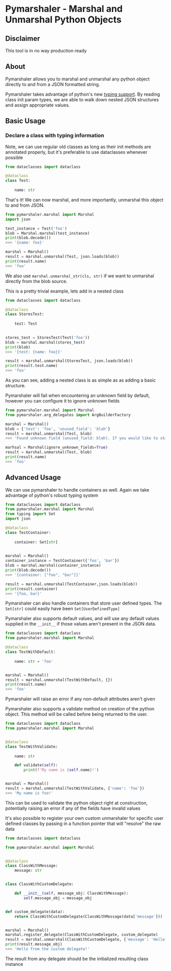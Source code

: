 # Pymarshaler - Marshal and Unmarshal Python Objects

## Disclaimer
This tool is in no way production ready

## About
Pymarshaler allows you to marshal and unmarshal any python object directly to and from a JSON formatted string. 

Pymarshaler takes advantage of python's new [typing support](https://docs.python.org/3/library/typing.html). By reading class init param types, we are able to walk down nested JSON structures and assign appropriate values.

## Basic Usage

### Declare a class with typing information 

Note, we can use regular old classes as long as their init methods are annotated properly, but it's preferable to use dataclasses whenever possible

```python
from dataclasses import dataclass

@dataclass
class Test:
    
    name: str
```

That's it! We can now marshal, and more importantly, unmarshal this object to and from JSON.

```python
from pymarshaler.marshal import Marshal
import json

test_instance = Test('foo')
blob = Marshal.marshal(test_instance)
print(blob.decode())
>>> '{name: foo}'

marshal = Marshal()
result = marshal.unmarshal(Test, json.loads(blob))
print(result.name)
>>> 'foo'
```

We also use `marshal.unmarshal_str(cls, str)` if we want to unmarshal directly from the blob source.

This is a pretty trivial example, lets add in a nested class

```python
from dataclasses import dataclass

@dataclass
class StoresTest:
    
    test: Test

    
stores_test = StoresTest(Test('foo'))
blob = marshal.marshal(stores_test)
print(blob)
>>> '{test: {name: foo}}'

result = marshal.unmarshal(StoresTest, json.loads(blob))
print(result.test.name)
>>> 'foo'
```

As you can see, adding a nested class is as simple as as adding a basic structure.

Pymarshaler will fail when encountering an unknown field by default, however you can configure it to ignore unknown fields

```python
from pymarshaler.marshal import Marshal 
from pymarshaler.arg_delegates import ArgBuilderFactory

marshal = Marshal()
blob = {'test': 'foo', 'unused_field': 'blah'}
result = marshal.unmarshal(Test, blob)
>>> 'Found unknown field (unused_field: blah). If you would like to skip unknown fields create a Marshal object who can skip ignore_unknown_fields'

marhsal = Marshal(ignore_unknown_fields=True)
result = marshal.unmarshal(Test, blob)
print(result.name)
>>> 'foo'
```

## Advanced Usage

We can use pymarshaler to handle containers as well. Again we take advantage of python's robust typing system

```python
from dataclasses import dataclass
from pymarshaler.marshal import Marshal
from typing import Set
import json

@dataclass
class TestContainer:
 
    container: Set[str]
    

marshal = Marshal()
container_instance = TestContainer({'foo', 'bar'})        
blob = marshal.marshal(container_instance)
print(blob.decode())
>>> '{container: ["foo", "bar"]}'

result = marshal.unmarshal(TestContainer,json.loads(blob))
print(result.container)
>>> '{foo, bar}'
```

Pymarshaler can also handle containers that store user defined types. The `Set[str]` could easily have been `Set[UserDefinedType]`

Pymarshaler also supports default values, and will use any default values supplied in the `__init__` if those values aren't present in the JSON data.

```python
from dataclasses import dataclass
from pymarshaler.marshal import Marshal

@dataclass
class TestWithDefault:
    
    name: str = 'foo'


marshal = Marshal()
result = marshal.unmarshal(TestWithDefault, {})
print(result.name)
>>> 'foo'
```
Pymarshaler will raise an error if any non-default attributes aren't given

Pymarshaler also supports a validate method on creation of the python object. This method will be called before being returned to the user.

```python
from dataclasses import dataclass
from pymarshaler.marshal import Marshal


@dataclass
class TestWithValidate:
    
    name: str

    def validate(self):
        print(f'My name is {self.name}!')


marshal = Marshal()
result = marshal.unmarshal(TestWithValidate, {'name': 'foo'})
>>> 'My name is foo!'
```

This can be used to validate the python object right at construction, potentially raising an error if any of the fields have invalid values

It's also possible to register your own custom unmarshaler for specific user defined classes by passing in a function pointer that will "resolve" the raw data

```python
from dataclasses import dataclass

from pymarshaler.marshal import Marshal


@dataclass
class ClassWithMessage:
    message: str


class ClassWithCustomDelegate:

    def __init__(self, message_obj: ClassWithMessage):
        self.message_obj = message_obj


def custom_delegate(data):
    return ClassWithCustomDelegate(ClassWithMessage(data['message']))


marshal = Marshal()
marshal.register_delegate(ClassWithCustomDelegate, custom_delegate)
result = marshal.unmarshal(ClassWithCustomDelegate, {'message': 'Hello from the custom delegate!'})
print(result.message_obj)
>>> 'Hello from the custom delegate!'
```

The result from any delegate should be the initialized resulting class instance


